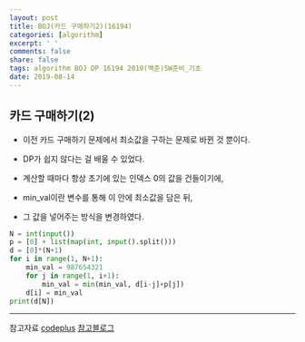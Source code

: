 ```yaml
---
layout: post
title: BOJ(카드 구매하기2)(16194)
categories: [algorithm]
excerpt: ' '
comments: false
share: false
tags: algorithm BOJ DP 16194 2019(백준)SW준비_기초
date: 2019-08-14
---
```


## 카드 구매하기(2)

- 이전 카드 구매하기 문제에서 최소값을 구하는 문제로 바뀐 것 뿐이다.
- DP가 쉽지 않다는 걸 배울 수 있었다.

- 계산할 때마다 항상 초기에 있는 인덱스 0의 값을 건들이기에,
- min_val이란 변수를 통해 이 안에 최소값을 담은 뒤,
- 그 값을 넣어주는 방식을 변경하였다.

```python
N = int(input())
p = [0] + list(map(int, input().split()))
d = [0]*(N+1)
for i in range(1, N+1):
    min_val = 987654321
    for j in range(1, i+1):
        min_val = min(min_val, d[i-j]+p[j])
    d[i] = min_val
print(d[N])
```

---

참고자료
[codeplus](https://code.plus/course/32)
[참고블로그](https://m.blog.naver.com/PostView.nhn?blogId=occidere&logNo=220786663135&proxyReferer=https%3A%2F%2Fwww.google.com%2F)
